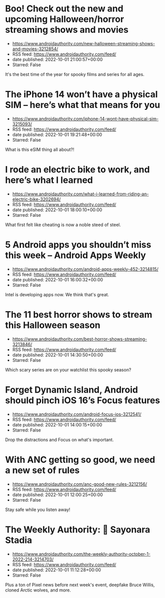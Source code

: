 # Boo! Check out the new and upcoming Halloween/horror streaming shows and movies
 - https://www.androidauthority.com/new-halloween-streaming-shows-and-movies-3212854/
 - RSS feed: https://www.androidauthority.com/feed/
 - date published: 2022-10-01 21:00:57+00:00
 - Starred: False

It's the best time of the year for spooky films and series for all ages.

# The iPhone 14 won’t have a physical SIM – here’s what that means for you
 - https://www.androidauthority.com/iphone-14-wont-have-physical-sim-3215093/
 - RSS feed: https://www.androidauthority.com/feed/
 - date published: 2022-10-01 19:21:48+00:00
 - Starred: False

What is this eSIM thing all about?!

# I rode an electric bike to work, and here’s what I learned
 - https://www.androidauthority.com/what-i-learned-from-riding-an-electric-bike-3202694/
 - RSS feed: https://www.androidauthority.com/feed/
 - date published: 2022-10-01 18:00:10+00:00
 - Starred: False

What first felt like cheating is now a noble steed of steel.

# 5 Android apps you shouldn’t miss this week – Android Apps Weekly
 - https://www.androidauthority.com/android-apps-weekly-452-3214815/
 - RSS feed: https://www.androidauthority.com/feed/
 - date published: 2022-10-01 16:00:32+00:00
 - Starred: False

Intel is developing apps now. We think that's great.

# The 11 best horror shows to stream this Halloween season
 - https://www.androidauthority.com/best-horror-shows-streaming-3213846/
 - RSS feed: https://www.androidauthority.com/feed/
 - date published: 2022-10-01 14:30:50+00:00
 - Starred: False

Which scary series are on your watchlist this spooky season?

# Forget Dynamic Island, Android should pinch iOS 16’s Focus features
 - https://www.androidauthority.com/android-focus-ios-3212541/
 - RSS feed: https://www.androidauthority.com/feed/
 - date published: 2022-10-01 14:00:15+00:00
 - Starred: False

Drop the distractions and Focus on what's important.

# With ANC getting so good, we need a new set of rules
 - https://www.androidauthority.com/anc-good-new-rules-3212156/
 - RSS feed: https://www.androidauthority.com/feed/
 - date published: 2022-10-01 12:00:25+00:00
 - Starred: False

Stay safe while you listen away!

# The Weekly Authority: 👋 Sayonara Stadia
 - https://www.androidauthority.com/the-weekly-authority-october-1-2022-214-3214703/
 - RSS feed: https://www.androidauthority.com/feed/
 - date published: 2022-10-01 11:12:28+00:00
 - Starred: False

Plus a ton of Pixel news before next week's event, deepfake Bruce Willis, cloned Arctic wolves, and more.
